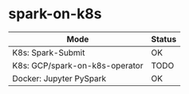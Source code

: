 # spark-on-k8s

| Mode | Status |
| ------ | ------ |
| K8s: Spark-Submit | OK |
| K8s: GCP/spark-on-k8s-operator | TODO |
| Docker: Jupyter PySpark | OK |